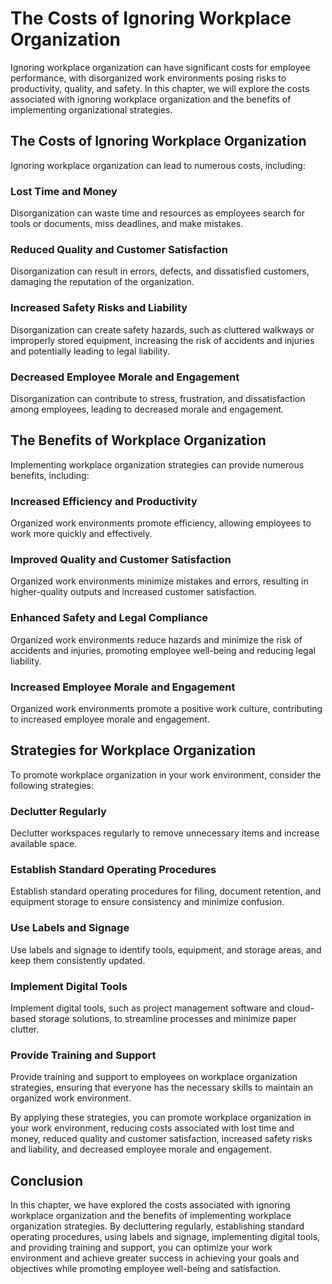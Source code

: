 # The Costs of Ignoring Workplace Organization

Ignoring workplace organization can have significant costs for employee performance, with disorganized work environments posing risks to productivity, quality, and safety. In this chapter, we will explore the costs associated with ignoring workplace organization and the benefits of implementing organizational strategies.

The Costs of Ignoring Workplace Organization
--------------------------------------------

Ignoring workplace organization can lead to numerous costs, including:

### Lost Time and Money

Disorganization can waste time and resources as employees search for tools or documents, miss deadlines, and make mistakes.

### Reduced Quality and Customer Satisfaction

Disorganization can result in errors, defects, and dissatisfied customers, damaging the reputation of the organization.

### Increased Safety Risks and Liability

Disorganization can create safety hazards, such as cluttered walkways or improperly stored equipment, increasing the risk of accidents and injuries and potentially leading to legal liability.

### Decreased Employee Morale and Engagement

Disorganization can contribute to stress, frustration, and dissatisfaction among employees, leading to decreased morale and engagement.

The Benefits of Workplace Organization
--------------------------------------

Implementing workplace organization strategies can provide numerous benefits, including:

### Increased Efficiency and Productivity

Organized work environments promote efficiency, allowing employees to work more quickly and effectively.

### Improved Quality and Customer Satisfaction

Organized work environments minimize mistakes and errors, resulting in higher-quality outputs and increased customer satisfaction.

### Enhanced Safety and Legal Compliance

Organized work environments reduce hazards and minimize the risk of accidents and injuries, promoting employee well-being and reducing legal liability.

### Increased Employee Morale and Engagement

Organized work environments promote a positive work culture, contributing to increased employee morale and engagement.

Strategies for Workplace Organization
-------------------------------------

To promote workplace organization in your work environment, consider the following strategies:

### Declutter Regularly

Declutter workspaces regularly to remove unnecessary items and increase available space.

### Establish Standard Operating Procedures

Establish standard operating procedures for filing, document retention, and equipment storage to ensure consistency and minimize confusion.

### Use Labels and Signage

Use labels and signage to identify tools, equipment, and storage areas, and keep them consistently updated.

### Implement Digital Tools

Implement digital tools, such as project management software and cloud-based storage solutions, to streamline processes and minimize paper clutter.

### Provide Training and Support

Provide training and support to employees on workplace organization strategies, ensuring that everyone has the necessary skills to maintain an organized work environment.

By applying these strategies, you can promote workplace organization in your work environment, reducing costs associated with lost time and money, reduced quality and customer satisfaction, increased safety risks and liability, and decreased employee morale and engagement.

Conclusion
----------

In this chapter, we have explored the costs associated with ignoring workplace organization and the benefits of implementing workplace organization strategies. By decluttering regularly, establishing standard operating procedures, using labels and signage, implementing digital tools, and providing training and support, you can optimize your work environment and achieve greater success in achieving your goals and objectives while promoting employee well-being and satisfaction.
